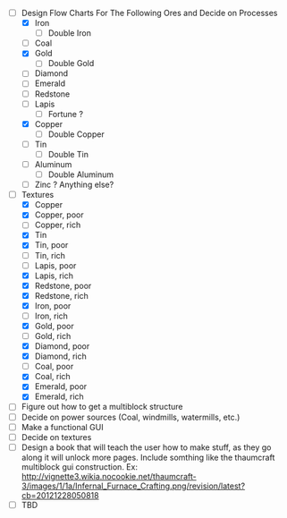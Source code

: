 - [ ] Design Flow Charts For The Following Ores and Decide on Processes
  - [x] Iron
    - [ ] Double Iron
  - [ ] Coal
  - [x] Gold
    - [ ] Double Gold
  - [ ] Diamond
  - [ ] Emerald
  - [ ] Redstone
  - [ ] Lapis
    - [ ] Fortune ?
  - [x] Copper
    - [ ] Double Copper
  - [ ] Tin
    - [ ] Double Tin
  - [ ] Aluminum
    - [ ] Double Aluminum
  - [ ] Zinc ? Anything else?
- [ ] Textures
  - [x] Copper
  - [x] Copper, poor
  - [ ] Copper, rich
  - [x] Tin
  - [x] Tin, poor
  - [ ] Tin, rich
  - [ ] Lapis, poor
  - [x] Lapis, rich
  - [x] Redstone, poor
  - [x] Redstone, rich
  - [x] Iron, poor
  - [ ] Iron, rich
  - [x] Gold, poor
  - [ ] Gold, rich
  - [x] Diamond, poor
  - [x] Diamond, rich 
  - [ ] Coal, poor
  - [x] Coal, rich
  - [x] Emerald, poor
  - [x] Emerald, rich
- [ ] Figure out how to get a multiblock structure
- [ ] Decide on power sources (Coal, windmills, watermills, etc.)
- [ ] Make a functional GUI
- [ ] Decide on textures
- [ ] Design a book that will teach the user how to make stuff, as they go along it will unlock more pages. Include somthing like the thaumcraft multiblock gui construction. Ex: http://vignette3.wikia.nocookie.net/thaumcraft-3/images/1/1a/Infernal_Furnace_Crafting.png/revision/latest?cb=20121228050818
- [ ] TBD
